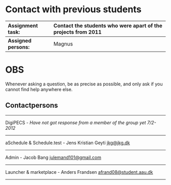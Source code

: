 # Contact with previous students #

| **Assignment task:** | Contact the students who were apart of the projects from 2011 |
|:---------------------|:--------------------------------------------------------------|
| **Assigned persons:** | Magnus |


# OBS #

Whenever asking a question, be as precise as possible, and only ask if you cannot find help anywhere else.

## Contactpersons ##

---

DigiPECS - _Have not got response from a member of the group yet 7/2-2012_

---

aSchedule & Schedule.test - Jens Kristian Geyti <jkg@jkg.dk>

---

Admin - Jacob Bang <julemand101@gmail.com>

---

Launcher & marketplace - Anders Frandsen <afrand08@student.aau.dk>

---
